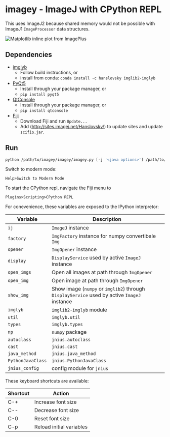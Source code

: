 # imagey - ImageJ with CPython REPL

This uses ImageJ2 because shared memory would not be possible with ImageJ1 `ImageProcessor` data structures.

![Matplotlib inline plot from ImagePlus](https://gist.githubusercontent.com/hanslovsky/4e0ec6dbb64d01186ac7f9f2a942257c/raw/f8f97fa0981503815b195efd8f64874228eda992/imagey.png)

## Dependencies
 - [imglyb](https://github.com/hanslovsky/imglib2-imglyb)
   - Follow build instructions, or
   - install from conda: `conda install -c hanslovsky imglib2-imglyb`
 - [PyQt5](https://www.riverbankcomputing.com/software/pyqt/intro)
   - Install through your package manager, or
   - `pip install pyqt5`
 - [QtConsole](https://github.com/jupyter/qtconsole)
   - Install through your package manager, or
   - `pip install qtconsole`
 - [Fiji](https://fiji.sc)
   - Download Fiji and run `Update...`
   - Add (http://sites.imagej.net/Hanslovsky/) to update sites and update `scifio.jar`.

## Run
```bash
python /path/to/imagey/imagey/imagey.py [-j '<java options>'] /path/to/Fiji.app
```
Switch to modern mode:
```
Help>Switch to Modern Mode
```
To start the CPython repl, navigate the Fiji menu to
```
Plugins>Scripting>CPython REPL
```

For conevenience, these variables are exposed to the IPython interpretor:

| Variable          | Description                                                                                 |
| ----------------- | ------------------------------------------------------------------------------------------- |
| `ij`              | `ImageJ` instance                                                                           |
| `factory`         | `ImgFactory` instance for numpy convertibale `Img`                                          |
| `opener`          | `ImgOpener` instance                                                                        |
| `display`         | `DisplayService` used by active `ImageJ` instance                                           |
| `open_imgs`       | Open all images at path through `ImgOpener`                                                 |
| `open_img`        | Open image at path through `ImgOpener`                                                      |
| `show_img`        | Show image (`numpy` or `imglib2`) through `DisplayService` used by active `ImageJ` instance |
| `imglyb`          | `imglib2-imglyb` module                                                                     |
| `util`            | `imglyb.util`                                                                               |
| `types`           | `imglyb.types`                                                                              |
| `np`              | `numpy` package                                                                             |
| `autoclass`       | `jnius.autoclass`                                                                           |
| `cast`            | `jnius.cast`                                                                                |
| `java_method`     | `jnius.java_method`                                                                         |
| `PythonJavaClass` | `jnius.PythonJavaClass`                                                                     |
| `jnius_config`    | config module for `jnius`                                                                   |

These keyboard shortcuts are available:

| Shortcut | Action                   |
| -------- | ------------------------ |
| C-+      | Increase font size       |
| C--      | Decrease font size       |
| C-0      | Reset font size          |
| C-p      | Reload initial variables |
